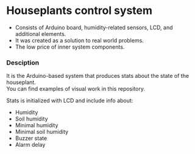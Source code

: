 # Houseplants control system
- Consists of Arduino board, humidity-related sensors, LCD, and additional elements.
- It was created as a solution to real world problems.
- The low price of inner system components.
  
### Desciption
It is the Arduino-based system that produces stats about the state of the houseplant.
<br>
You can find examples of visual work in this repository.<br>

Stats is initialized with LCD and include info about: 
* Humidity
* Soil humidity
* Minimal humidity
* Minimal soil humidity
* Buzzer state
* Alarm delay
